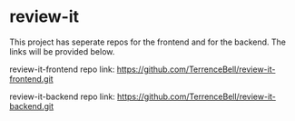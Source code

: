 # review-it
This project has seperate repos for the frontend and for the backend. The links will be provided below.

review-it-frontend repo link: https://github.com/TerrenceBell/review-it-frontend.git




review-it-backend repo link: https://github.com/TerrenceBell/review-it-backend.git
